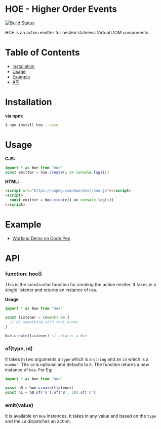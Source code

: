 # HOE - Higher Order Events

[![Build Status](https://travis-ci.org/tusharmath/hoe.svg?branch=master)](https://travis-ci.org/tusharmath/hoe)

<!--
understands components
-->

HOE is an action emitter for nested stateless Virtual DOM components. 

# Table of Contents

- [Installation](#installation)
- [Usage](#usage)
- [Example](#example)
- [API](#api)

# Installation

**via npm:**
```bash
$ npm install hoe --save
```

# Usage

**CJS:**
```js
import * as hoe from 'hoe'
const emitter = hoe.create(i => console.log(i))
```

**HTML:**
```html
<script src="https://unpkg.com/hoe/dist/hoe.js"></script>
<script>
  const emitter = hoe.create(i => console.log(i))
</script>

```

# Example

- [Working Demo on Code Pen]()

# API

### function: hoe()

This is the constructor function for creating the action emitter. It takes in a single listener and returns an instance of `Hoe`.

**Usage**
```js
import * as hoe from 'hoe'

const listener = (event) => {
  // do something with that event
}

hoe.create(listener) // returns a Hoe
```

### of(type, id)

It takes in two arguments a `type` which is a `string` and an `id` which is a `number`. The `id` is optional and defaults to `0`. The function returns a new instance of `Hoe`. For Eg:

```js
import * as hoe from 'hoe'

const h0 = hoe.create(listener)
const h1 = h0.of('A').of('B', 10).of('C')
```

### emit(value)

It is available on `Hoe` instances. It takes in any value and based on the `type` and the `id` dispatches an action. 
